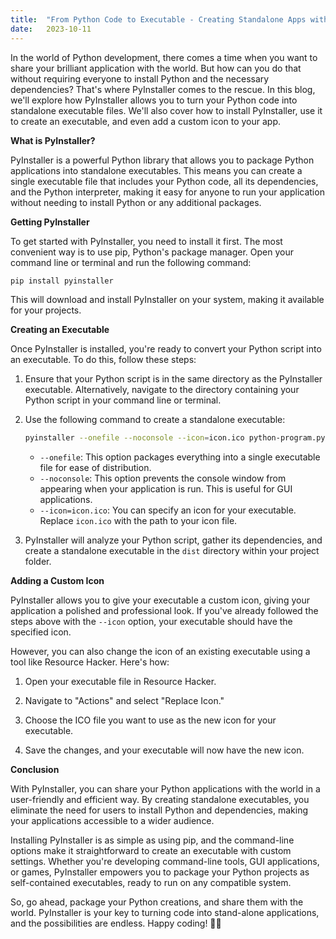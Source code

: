 ```yaml
---
title:  "From Python Code to Executable - Creating Standalone Apps with PyInstaller"
date:   2023-10-11
---
```


In the world of Python development, there comes a time when you want to share your brilliant application with the world. But how can you do that without requiring everyone to install Python and the necessary dependencies? That's where PyInstaller comes to the rescue. In this blog, we'll explore how PyInstaller allows you to turn your Python code into standalone executable files. We'll also cover how to install PyInstaller, use it to create an executable, and even add a custom icon to your app.

**What is PyInstaller?**

PyInstaller is a powerful Python library that allows you to package Python applications into standalone executables. This means you can create a single executable file that includes your Python code, all its dependencies, and the Python interpreter, making it easy for anyone to run your application without needing to install Python or any additional packages.

**Getting PyInstaller**

To get started with PyInstaller, you need to install it first. The most convenient way is to use pip, Python's package manager. Open your command line or terminal and run the following command:

```bash
pip install pyinstaller
```

This will download and install PyInstaller on your system, making it available for your projects.

**Creating an Executable**

Once PyInstaller is installed, you're ready to convert your Python script into an executable. To do this, follow these steps:

1. Ensure that your Python script is in the same directory as the PyInstaller executable. Alternatively, navigate to the directory containing your Python script in your command line or terminal.

2. Use the following command to create a standalone executable:

   ```bash
   pyinstaller --onefile --noconsole --icon=icon.ico python-program.py
   ```

   - `--onefile`: This option packages everything into a single executable file for ease of distribution.
   - `--noconsole`: This option prevents the console window from appearing when your application is run. This is useful for GUI applications.
   - `--icon=icon.ico`: You can specify an icon for your executable. Replace `icon.ico` with the path to your icon file.

3. PyInstaller will analyze your Python script, gather its dependencies, and create a standalone executable in the `dist` directory within your project folder.

**Adding a Custom Icon**

PyInstaller allows you to give your executable a custom icon, giving your application a polished and professional look. If you've already followed the steps above with the `--icon` option, your executable should have the specified icon.

However, you can also change the icon of an existing executable using a tool like Resource Hacker. Here's how:

1. Open your executable file in Resource Hacker.

2. Navigate to "Actions" and select "Replace Icon."

3. Choose the ICO file you want to use as the new icon for your executable.

4. Save the changes, and your executable will now have the new icon.

**Conclusion**

With PyInstaller, you can share your Python applications with the world in a user-friendly and efficient way. By creating standalone executables, you eliminate the need for users to install Python and dependencies, making your applications accessible to a wider audience.

Installing PyInstaller is as simple as using pip, and the command-line options make it straightforward to create an executable with custom settings. Whether you're developing command-line tools, GUI applications, or games, PyInstaller empowers you to package your Python projects as self-contained executables, ready to run on any compatible system.

So, go ahead, package your Python creations, and share them with the world. PyInstaller is your key to turning code into stand-alone applications, and the possibilities are endless. Happy coding! 🐍✨